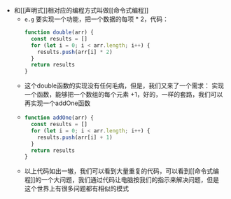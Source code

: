 - 和[[声明式]]相对应的编程⽅式叫做[[命令式编程]]
	- `e.g` 要实现一个功能，把一个数据的每项 * 2，代码：
	  ```jsx
	  function double(arr) {
	    const results = []
	    for (let i = 0; i < arr.length; i++) {
	      results.push(arr[i] * 2)
	    }
	    return results
	  }
	  ```
	- 这个double函数的实现没有任何⽑病，但是，我们又来了⼀个需求： 实现⼀个函数，能够把⼀个数组的每个元素 +1，好的，⼀样的套路，我们可以再实现⼀个addOne函数
	- ```jsx
	  function addOne(arr) {
	    const results = []
	    for (let i = 0; i < arr.length; i++) {
	      results.push(arr[i] + 1)
	    }
	    return results
	  }
	  ```
	- 以上代码如出一辙，我们可以看到大量重复的代码，可以看到[[命令式编程]]的一个大问题，我们通过代码让电脑按我们的指示来解决问题，但是这个世界上有很多问题都有相似的模式